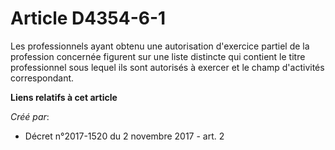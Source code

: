 # Article D4354-6-1

Les professionnels ayant obtenu une autorisation d'exercice partiel de la profession concernée figurent sur une liste
distincte qui contient le titre professionnel sous lequel ils sont autorisés à exercer et le champ d'activités correspondant.

**Liens relatifs à cet article**

_Créé par_:

  - Décret n°2017-1520 du 2 novembre 2017 - art. 2
